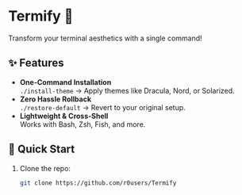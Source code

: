 # Termify 🎨  

Transform your terminal aesthetics with a single command!  

## ✨ Features  
- **One-Command Installation**  
  `./install-theme` → Apply themes like Dracula, Nord, or Solarized.  
- **Zero Hassle Rollback**  
  `./restore-default` → Revert to your original setup.  
- **Lightweight & Cross-Shell**  
  Works with Bash, Zsh, Fish, and more.  

## 🚀 Quick Start  
1. Clone the repo:  
   ```bash  
   git clone https://github.com/r0users/Termify